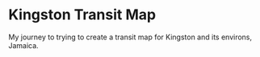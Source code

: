 # Kingston Transit Map
My journey to trying to create a transit map for Kingston and its environs, Jamaica.
